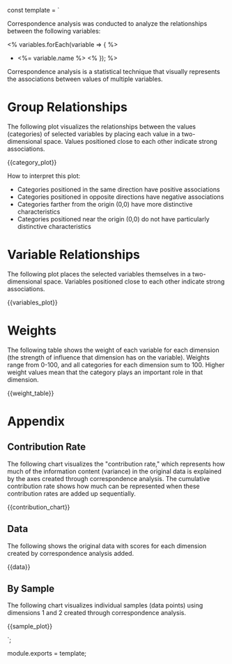 const template = `


Correspondence analysis was conducted to analyze the relationships between the following variables:

<% variables.forEach(variable => { %>
  - <%= variable.name %>
<% }); %>

Correspondence analysis is a statistical technique that visually represents the associations between values of multiple variables.

# Group Relationships

The following plot visualizes the relationships between the values (categories) of selected variables by placing each value in a two-dimensional space. Values positioned close to each other indicate strong associations.

{{category_plot}}

How to interpret this plot:

* Categories positioned in the same direction have positive associations
* Categories positioned in opposite directions have negative associations
* Categories farther from the origin (0,0) have more distinctive characteristics
* Categories positioned near the origin (0,0) do not have particularly distinctive characteristics


# Variable Relationships

The following plot places the selected variables themselves in a two-dimensional space. Variables positioned close to each other indicate strong associations.

{{variables_plot}}

# Weights

The following table shows the weight of each variable for each dimension (the strength of influence that dimension has on the variable). Weights range from 0-100, and all categories for each dimension sum to 100. Higher weight values mean that the category plays an important role in that dimension.

{{weight_table}}

# Appendix

## Contribution Rate
The following chart visualizes the "contribution rate," which represents how much of the information content (variance) in the original data is explained by the axes created through correspondence analysis. The cumulative contribution rate shows how much can be represented when these contribution rates are added up sequentially.

{{contribution_chart}}

## Data

The following shows the original data with scores for each dimension created by correspondence analysis added.

{{data}}

## By Sample

The following chart visualizes individual samples (data points) using dimensions 1 and 2 created through correspondence analysis.

{{sample_plot}}


`;

module.exports = template; 